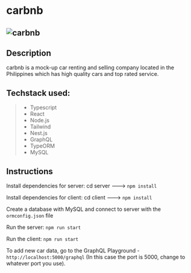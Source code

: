 # carbnb
![carbnb](demo/demo.gif)
---
## Description
carbnb is a mock-up car renting and selling company located in the Philippines which has high quality cars and top rated service.

## Techstack used:
> - Typescript
> - React
> - Node.js
> - Tailwind 
> - Nest.js
> - GraphQL
> - TypeORM
> - MySQL

## Instructions

Install dependencies for server: cd server ---> `npm install`

Install dependencies for client: cd client ---> `npm install`

Create a database with MySQL and connect to server with the `ormconfig.json` file

Run the server: `npm run start`

Run the client: `npm run start`

To add new car data, go to the GraphQL Playground - `http://localhost:5000/graphql` (In this case the port is 5000, change to whatever port you use).

